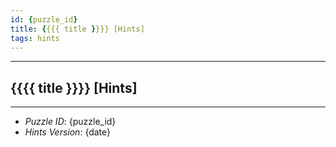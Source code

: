 ```yaml
---
id: {puzzle_id}
title: {{{{ title }}}} [Hints]
tags: hints
---
```


--------------------------------------------------------------------------------------------

## {{{{ title }}}} [Hints]

--------------------------------------------------------------------------------------------

* _Puzzle ID_: {puzzle_id}
* _Hints Version_: {date}
